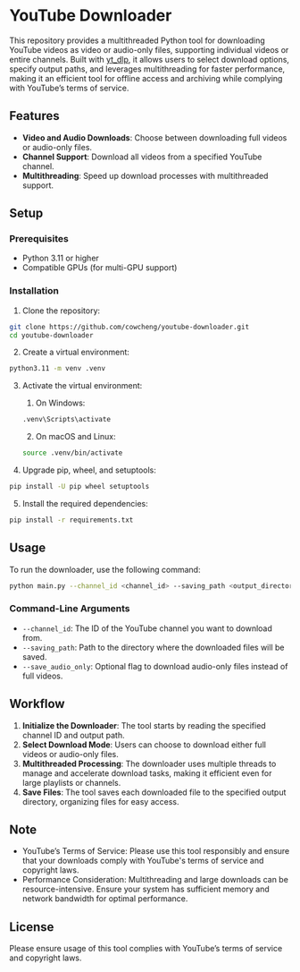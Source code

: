 # YouTube Downloader

This repository provides a multithreaded Python tool for downloading YouTube videos as video or audio-only files, supporting individual videos or entire channels. Built with [yt_dlp](https://github.com/yt-dlp/yt-dlp), it allows users to select download options, specify output paths, and leverages multithreading for faster performance, making it an efficient tool for offline access and archiving while complying with YouTube’s terms of service.

## Features

- **Video and Audio Downloads**: Choose between downloading full videos or audio-only files.
- **Channel Support**: Download all videos from a specified YouTube channel.
- **Multithreading**: Speed up download processes with multithreaded support.

## Setup

### Prerequisites

- Python 3.11 or higher
- Compatible GPUs (for multi-GPU support)

### Installation

1. Clone the repository:

```bash
git clone https://github.com/cowcheng/youtube-downloader.git
cd youtube-downloader
```

2. Create a virtual environment:

```bash
python3.11 -m venv .venv
```

3. Activate the virtual environment:

   1. On Windows:

   ```bash
   .venv\Scripts\activate
   ```

   2. On macOS and Linux:

   ```bash
   source .venv/bin/activate
   ```

4. Upgrade pip, wheel, and setuptools:

```bash
pip install -U pip wheel setuptools
```

5. Install the required dependencies:

```bash
pip install -r requirements.txt
```

## Usage

To run the downloader, use the following command:

```bash
python main.py --channel_id <channel_id> --saving_path <output_directory> --save_audio_only
```

### Command-Line Arguments

- `--channel_id`: The ID of the YouTube channel you want to download from.
- `--saving_path`: Path to the directory where the downloaded files will be saved.
- `--save_audio_only`: Optional flag to download audio-only files instead of full videos.

## Workflow

1. **Initialize the Downloader**: The tool starts by reading the specified channel ID and output path.
2. **Select Download Mode**: Users can choose to download either full videos or audio-only files.
3. **Multithreaded Processing**: The downloader uses multiple threads to manage and accelerate download tasks, making it efficient even for large playlists or channels.
4. **Save Files**: The tool saves each downloaded file to the specified output directory, organizing files for easy access.

## Note

- YouTube’s Terms of Service: Please use this tool responsibly and ensure that your downloads comply with YouTube's terms of service and copyright laws.
- Performance Consideration: Multithreading and large downloads can be resource-intensive. Ensure your system has sufficient memory and network bandwidth for optimal performance.

## License

Please ensure usage of this tool complies with YouTube’s terms of service and copyright laws.
